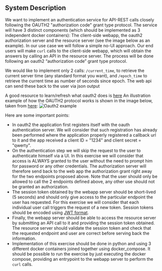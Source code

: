## System Description
We want to implement an authentication service for API-REST calls closely following the OAUTH2 "authorization code" grant type protocol. The service will have 3 distinct components (which should be implemented as 3 independent docker containers): The client-side webapp, the oauth2 authorization server and the resource server (see the image below as an example).
In our use case we will follow a simple no-UI approach. Our end users will make `curl` calls to the client-side webapp, which will obtain the answers by calling an API in the resource server. The process will be done following an oauth2 “authorization code” grant type protocol.

We would like to implement only 2 calls: `/current_time`, to retrieve the current server time (any standard format you want), and `/epoch_time` to retrieve the current time as number of seconds since epoch. The web api can send these back to the user via json output

A good resource to learn/refresh what oauth2 does is [here](https://oauth.net/2/grant-types/authorization-code/)
An illustration example of how the OAUTH2 protocol works is shown in the image below, taken from [here](https://docs.oracle.com/cd/E82085_01/160023/JOS%20Implementation%20Guide/Output/oauth.htm):
![Oauth2 example](https://docs.oracle.com/cd/E82085_01/160023/JOS%20Implementation%20Guide/Output/img/oauth2-arch.png)

Here are some important points:

* In oauth2 the application first registers itself with the oauth authentication server. We will consider that such registration has already been performed where the application properly registered a callback url to it and the app received a client ID = "1234" and client secret = "qwerty".
* On the authentication step we will skip the request to the user to authenticate himself via a UI. In this exercise we will consider that access is ALWAYS granted to the user without the need to prompt him for password or any other credentials. The authorization server will therefore send back to the web app the authorization grant right away for the two endpoints proposed above. Note that the user should only be allowed to call the 2 endpoints defined above, any other use should not be granted an authorization.
* The session token obtained by the webapp server should be short-lived (5 seconds) and should only give access to the particular endpoint the user has requested. For this exercise we will consider that each individual user call triggers the request of a new token. Session tokens should be encoded using [JWT format](https://jwt.io). 
* Finally, the webapp server should be able to access the resource server by submitting an API call to it and providing the session token obtained. The resource server should validate the session token and check that the requested endpoint and user are correct before serving back the information. 
* Implementation of this exercise should be done in python and using 3 different docker containers joined together using docker_compose. It should be possible to run the exercise by just executing the docker compose, providing an entrypoint to the webapp server to perform the `curl` calls.

